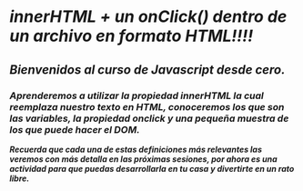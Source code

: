 # **_innerHTML + un onClick() dentro de un archivo en formato HTML!!!!_**

## **_Bienvenidos al curso de Javascript desde cero._**

### **_Aprenderemos a utilizar la propiedad innerHTML la cual reemplaza nuestro texto en HTML, conoceremos los que son las variables, la propiedad onclick y una pequeña muestra de los que puede hacer el DOM._**

**_Recuerda que cada una de estas definiciones más relevantes las veremos con más detalla en las próximas sesiones, por ahora es una actividad para que puedas desarrollarla en tu casa y divertirte en un rato libre._**
